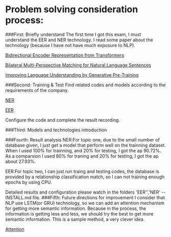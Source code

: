 Problem solving consideration process:
===

###First: Briefly understand
The first time I got this exam, I must understand the EER and NER 
technology. I read some paper about the technology (because I have 
not have much exposure to NLP).

[Bidirectional Encoder Representation from Transformers](https://arxiv.org/pdf/1810.04805.pdf)

[Bilateral Multi-Perspective Matching for Natural Language Sentences](https://arxiv.org/pdf/1702.03814.pdf)

[Improving Language Understanding by Generative Pre-Training](https://www.cs.ubc.ca/~amuham01/LING530/papers/radford2018improving.pdf)

###Second: Training & Test
Find related codes and models according to the requirements of the company.

[NER](https://github.com/Determined22/zh-NER-TF)

[EER](https://github.com/crownpku/Information-Extraction-Chinese/tree/master/RE_BGRU_2ATT)

Configure the code and complete the result recording.

###Third: Models and technologies introduction   


###Fourth: Result analysis
NER:For topic one, due to the small number of database given, I just get a 
model that perform well on the trainning dataset. When I used 100% for trainning,
and 20% for testing, I got the ap 90.72%. As a comparsion I used 80% for 
traning and 20% for testing, I got the ap about 27.93%.

EER:For topic two, I can just run traing and testing codes, the database is
provided by a relationship classification match, so I can not training enough
epochs by using CPU.

Detailed results and configuration please watch in the folders 'EER'','NER' -- INSTALL.md file.
###Fifth: Future directions for improvement
I consider that NLP use LSTM(or GRU) technology, so we can add an attention
 mechanism for getting more semantic information. Because in the process,
 the information is getting less and less, we should try the best to get more
 semantic information. This is a sample method, a very clever idea.
 
[Attention](https://arxiv.org/pdf/1709.01507.pdf)